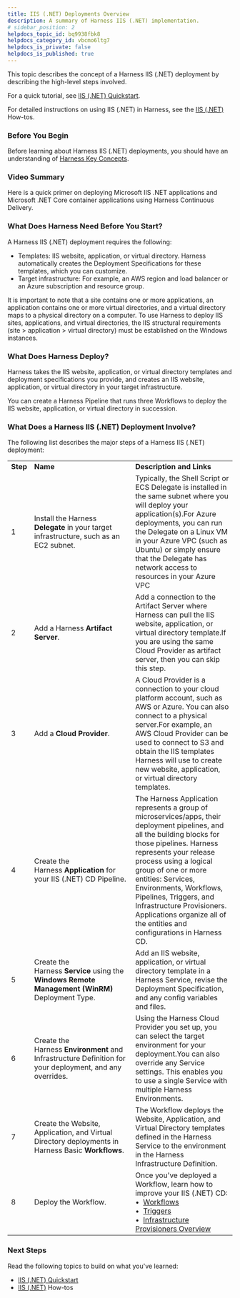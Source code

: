 ```yaml
---
title: IIS (.NET) Deployments Overview
description: A summary of Harness IIS (.NET) implementation.
# sidebar_position: 2
helpdocs_topic_id: bq9938fbk8
helpdocs_category_id: vbcmo6ltg7
helpdocs_is_private: false
helpdocs_is_published: true
---
```


This topic describes the concept of a Harness IIS (.NET) deployment by describing the high-level steps involved.

For a quick tutorial, see [IIS (.NET) Quickstart](../../../first-gen-quickstarts/iis-net-quickstart.md).

For detailed instructions on using IIS (.NET) in Harness, see the [IIS (.NET)](https://developer.harness.io/docs/category/iis-net-deployments) How-tos.

### Before You Begin

Before learning about Harness IIS (.NET) deployments, you should have an understanding of [Harness Key Concepts](../../../starthere-firstgen/harness-key-concepts.md).

### Video Summary

Here is a quick primer on deploying Microsoft IIS .NET applications and Microsoft .NET Core container applications using Harness Continuous Delivery.

<!-- Video:
https://harness-1.wistia.com/medias/rpv5vwzpxz-->
<docvideo src="https://www.youtube.com/embed/udWD4LoG_R4" />


### What Does Harness Need Before You Start?

A Harness IIS (.NET) deployment requires the following:

* Templates: IIS website, application, or virtual directory. Harness automatically creates the Deployment Specifications for these templates, which you can customize.
* Target infrastructure: For example, an AWS region and load balancer or an Azure subscription and resource group.

It is important to note that a site contains one or more applications, an application contains one or more virtual directories, and a virtual directory maps to a physical directory on a computer. To use Harness to deploy IIS sites, applications, and virtual directories, the IIS structural requirements (site > application > virtual directory) must be established on the Windows instances.

### What Does Harness Deploy?

Harness takes the IIS website, application, or virtual directory templates and deployment specifications you provide, and creates an IIS website, application, or virtual directory in your target infrastructure.

You can create a Harness Pipeline that runs three Workflows to deploy the IIS website, application, or virtual directory in succession.

### What Does a Harness IIS (.NET) Deployment Involve?

The following list describes the major steps of a Harness IIS (.NET) deployment:



|  |  |  |
| --- | --- | --- |
| **Step** | **Name** | **Description and Links** |
| 1 | Install the Harness **Delegate** in your target infrastructure, such as an EC2 subnet. | Typically, the Shell Script or ECS Delegate is installed in the same subnet where you will deploy your application(s).For Azure deployments, you can run the Delegate on a Linux VM in your Azure VPC (such as Ubuntu) or simply ensure that the Delegate has network access to resources in your Azure VPC |
| 2 | Add a Harness **Artifact Server**. | Add a connection to the Artifact Server where Harness can pull the IIS website, application, or virtual directory template.If you are using the same Cloud Provider as artifact server, then you can skip this step. |
| 3 | Add a **Cloud Provider**. | A Cloud Provider is a connection to your cloud platform account, such as AWS or Azure. You can also connect to a physical server.For example, an AWS Cloud Provider can be used to connect to S3 and obtain the IIS templates Harness will use to create new website, application, or virtual directory templates. |
| 4 | Create the Harness **Application** for your IIS (.NET) CD Pipeline. | The Harness Application represents a group of microservices/apps, their deployment pipelines, and all the building blocks for those pipelines. Harness represents your release process using a logical group of one or more entities: Services, Environments, Workflows, Pipelines, Triggers, and Infrastructure Provisioners. Applications organize all of the entities and configurations in Harness CD. |
| 5 | Create the Harness **Service** using the **Windows Remote Management (WinRM)** Deployment Type. | Add an IIS website, application, or virtual directory template in a Harness Service, revise the Deployment Specification, and any config variables and files. |
| 6 | Create the Harness **Environment** and Infrastructure Definition for your deployment, and any overrides. | Using the Harness Cloud Provider you set up, you can select the target environment for your deployment.You can also override any Service settings. This enables you to use a single Service with multiple Harness Environments. |
| 7 | Create the Website, Application, and Virtual Directory deployments in Harness Basic **Workflows**. | The Workflow deploys the Website, Application, and Virtual Directory templates defined in the Harness Service to the environment in the Harness Infrastructure Definition. |
| 8 | Deploy the Workflow. | Once you've deployed a Workflow, learn how to improve your IIS (.NET) CD: <br />&bull;&nbsp; [Workflows](../../model-cd-pipeline/workflows/workflow-configuration.md) <br />&bull;&nbsp; [Triggers](../../model-cd-pipeline/triggers/add-a-trigger-2.md) <br />&bull;&nbsp; [Infrastructure Provisioners Overview](../../model-cd-pipeline/infrastructure-provisioner/add-an-infra-provisioner.md) |

### Next Steps

Read the following topics to build on what you've learned:

* [IIS (.NET) Quickstart](../../../first-gen-quickstarts/iis-net-quickstart.md)
* [IIS (.NET)](https://developer.harness.io/docs/category/iis-net-deployments) How-tos

